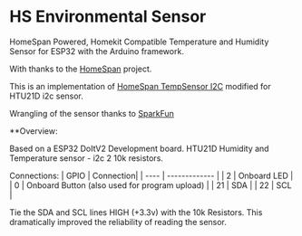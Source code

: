 # HS Environmental Sensor
HomeSpan Powered, Homekit Compatible Temperature and Humidity Sensor for ESP32 with the Arduino framework.

With thanks to the [HomeSpan](https://github.com/HomeSpan) project.


This is an implementation of [HomeSpan TempSensor I2C](https://github.com/HomeSpan/TempSensorI2C) modified for HTU21D i2c sensor.

Wrangling of the sensor thanks to [SparkFun](https://github.com/sparkfun/HTU21D_Breakout)


**Overview:

Based on a ESP32 DoItV2 Development board.
HTU21D Humidity and Temperature sensor - i2c
2 10k resistors.

Connections:
| GPIO | Connection|
| ---- | ------------- |
| 2 | Onboard LED |
|  0   | Onboard Button (also used for program upload) |
| 21 | SDA |
| 22 | SCL |



Tie the SDA and SCL lines HIGH (+3.3v) with the 10k Resistors.
    This dramatically improved the reliability of reading the sensor.








